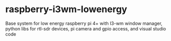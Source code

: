 # raspberry-i3wm-lowenergy
Base system for low energy raspberry pi 4+ with I3-wm window manager, python libs for rtl-sdr devices, pi camera and gpio access, and visual studio code
